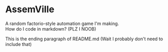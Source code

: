 AssemVille
==========
A random factorio-style automation game I'm making.  
How do I code in markdown? (PLZ I NOOB)


This is the ending paragraph of README.md (Wait I probably don't need to include that)